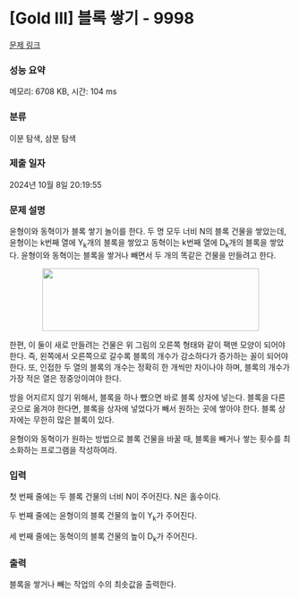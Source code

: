 # [Gold III] 블록 쌓기 - 9998 

[문제 링크](https://www.acmicpc.net/problem/9998) 

### 성능 요약

메모리: 6708 KB, 시간: 104 ms

### 분류

이분 탐색, 삼분 탐색

### 제출 일자

2024년 10월 8일 20:19:55

### 문제 설명

<p>윤형이와 동혁이가 블록 쌓기 놀이를 한다. 두 명 모두 너비 N의 블록 건물을 쌓았는데, 윤형이는 k번째 열에 Y<sub>k</sub>개의 블록을 쌓았고 동혁이는 k번째 열에 D<sub>k</sub>개의 블록을 쌓았다. 윤형이와 동혁이는 블록을 쌓거나 빼면서 두 개의 똑같은 건물을 만들려고 한다.</p>

<p style="text-align: center;"><img alt="" src="" style="width: 387px; height: 112px;"></p>

<p>한편, 이 둘이 새로 만들려는 건물은 위 그림의 오른쪽 형태와 같이 팩맨 모양이 되어야 한다. 즉, 왼쪽에서 오른쪽으로 갈수록 블록의 개수가 감소하다가 증가하는 꼴이 되어야 한다. 또, 인접한 두 열의 블록의 개수는 정확히 한 개씩만 차이나야 하며, 블록의 개수가 가장 적은 열은 정중앙이여야 한다.</p>

<p>방을 어지르지 않기 위해서, 블록을 하나 뺐으면 바로 블록 상자에 넣는다. 블록을 다른 곳으로 옮겨야 한다면, 블록을 상자에 넣었다가 빼서 원하는 곳에 쌓아야 한다. 블록 상자에는 무한히 많은 블록이 있다.</p>

<p>윤형이와 동혁이가 원하는 방법으로 블록 건물을 바꿀 때, 블록을 빼거나 쌓는 횟수를 최소화하는 프로그램을 작성하여라.</p>

### 입력 

 <p>첫 번째 줄에는 두 블록 건물의 너비 N이 주어진다. N은 홀수이다.</p>

<p>두 번째 줄에는 윤형이의 블록 건물의 높이 Y<sub>k</sub>가 주어진다.</p>

<p>세 번째 줄에는 동혁이의 블록 건물의 높이 D<sub>k</sub>가 주어진다.</p>

### 출력 

 <p>블록을 쌓거나 빼는 작업의 수의 최솟값을 출력한다.</p>

